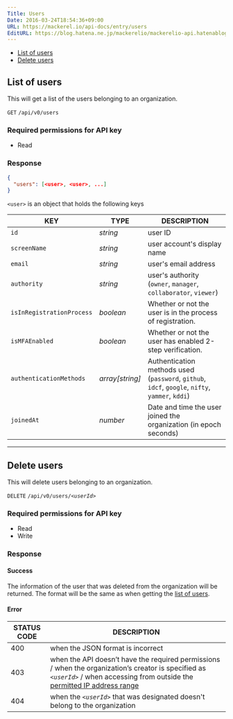 ```yaml
---
Title: Users
Date: 2016-03-24T18:54:36+09:00
URL: https://mackerel.io/api-docs/entry/users
EditURL: https://blog.hatena.ne.jp/mackerelio/mackerelio-api.hatenablog.mackerel.io/atom/entry/10328537792368377732
---
```


<ul class="internal-nav">
  <li><a href="#list">List of users</a></li>
  <li><a href="#delete">Delete users</a></li>
</ul>


<h2 id="list">List of users</h2>

This will get a list of the users belonging to an organization.

<p class="type-get">
  <code>GET</code>
  <code>/api/v0/users</code>
</p>

### Required permissions for API key

<ul class="api-key">
  <li class="label-read">Read</li>
</ul>

### Response

```json
{
  "users": [<user>, <user>, ...]
}
```

`<user>` is an object that holds the following keys

| KEY                       | TYPE            | DESCRIPTION                                                                                         |
| --------------            | --------        | -----------                                                                                         |
| `id`                      | *string*        | user ID                                                                                             |
| `screenName`              | *string*        | user account's display name                                                                         |
| `email`                   | *string*        | user's email address                                                                                |
| `authority`               | *string*        | user's authority (`owner`, `manager`, `collaborator`, `viewer`)                                     |
| `isInRegistrationProcess` | *boolean*       | Whether or not the user is in the process of registration.                                                                          |
| `isMFAEnabled`            | *boolean*       | Whether or not the user has enabled 2-step verification.                                                                 |
| `authenticationMethods`   | *array[string]* | Authentication methods used (`password`, `github`, `idcf`, `google`, `nifty`, `yammer`, `kddi`) |
| `joinedAt`                | *number*        | Date and time the user joined the organization (in epoch seconds)                                                |

----------------------------------------------

<h2 id="delete">Delete users</h2>

This will delete users belonging to an organization.

<p class="type-delete">
  <code>DELETE</code>
  <code>/api/v0/users/<em>&lt;userId&gt;</em></code>
</p>

### Required permissions for API key

<ul class="api-key">
  <li class="label-read">Read</li>
  <li class="label-write">Write</li>
</ul>

### Response

#### Success

The information of the user that was deleted from the organization will be returned.
The format will be the same as when getting the [list of users](#list).

#### Error

<table class="default api-error-table">
  <thead>
    <tr>
      <th class="status-code">STATUS CODE</th>
      <th class="description">DESCRIPTION</th>
    </tr>
  </thead>
  <tbody>
    <tr>
      <td>400</td>
      <td>when the JSON format is incorrect</td>
    </tr>
    <tr>
      <td>403</td>
      <td>when the API doesn’t have the required permissions / when the organization’s creator is specified as <code><em>&lt;userId&gt;</em></code> / when accessing from outside the <a href="https://mackerel.io/docs/entry/faq/organization/ip-restriction" target="_blank">permitted IP address range</a></td>
    </tr>
    <tr>
      <td>404</td>
      <td>when the <code><em>&lt;userId&gt;</em></code> that was designated doesn't belong to the organization</td>
    </tr>
  </tbody>
</table>
